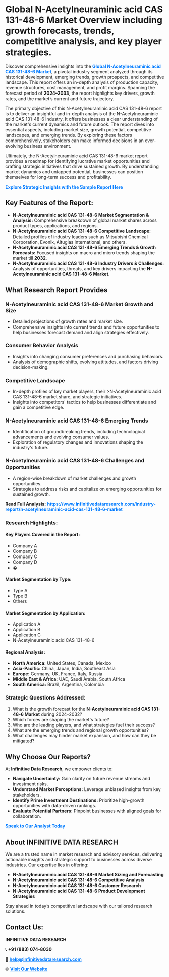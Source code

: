 <h1>Global N-Acetylneuraminic acid CAS 131-48-6 Market Overview including growth forecasts, trends, competitive analysis, and key player strategies.</h1>
<p>
Discover comprehensive insights into the 
<a href="https://www.infinitivedataresearch.com/industry-report/n-acetylneuraminic-acid-cas-131-48-6-market" rel="dofollow" style="color: #007BFF; text-decoration: none;"><strong>Global N-Acetylneuraminic acid CAS 131-48-6 Market</strong></a>, a pivotal industry segment analyzed through its historical development, emerging trends, growth prospects, and competitive landscape. This report offers an in-depth analysis of production capacity, revenue structures, cost management, and profit margins. Spanning the forecast period of <strong>2024–2033</strong>, the report highlights key drivers, growth rates, and the market’s current and future trajectory.
</p>
<p>
The primary objective of this N-Acetylneuraminic acid CAS 131-48-6 report is to deliver an insightful and in-depth analysis of the N-Acetylneuraminic acid CAS 131-48-6 industry. It offers businesses a clear understanding of the market's current dynamics and future outlook. The report dives into essential aspects, including market size, growth potential, competitive landscapes, and emerging trends. By exploring these factors comprehensively, stakeholders can make informed decisions in an ever-evolving business environment.
</p>
<p>
Ultimately, the N-Acetylneuraminic acid CAS 131-48-6 market report provides a roadmap for identifying lucrative market opportunities and crafting strategic initiatives that drive sustained growth. By understanding market dynamics and untapped potential, businesses can position themselves for long-term success and profitability.
</p>
<p>
<a href="https://www.infinitivedataresearch.com/request-sample/reportId=111215" style="color: #007BFF; text-decoration: none;"><strong>Explore Strategic Insights with the Sample Report Here</strong></a>
</p>

<h2>Key Features of the Report:</h2>
<ul>
<li><strong>N-Acetylneuraminic acid CAS 131-48-6 Market Segmentation & Analysis:</strong> Comprehensive breakdown of global market shares across product types, applications, and regions.</li>
<li><strong>N-Acetylneuraminic acid CAS 131-48-6 Competitive Landscape:</strong> Detailed profiles of industry leaders such as Mitsubishi Chemical Corporation, Evonik, Altuglas International, and others.</li>
<li><strong>N-Acetylneuraminic acid CAS 131-48-6 Emerging Trends & Growth Forecasts:</strong> Focused insights on macro and micro trends shaping the market till <strong>2032</strong>.</li>
<li><strong>N-Acetylneuraminic acid CAS 131-48-6 Industry Drivers & Challenges:</strong> Analysis of opportunities, threats, and key drivers impacting the <strong>N-Acetylneuraminic acid CAS 131-48-6 Market</strong>.</li>
</ul>

<h2>What Research Report Provides</h2>
<h3>N-Acetylneuraminic acid CAS 131-48-6 Market Growth and Size</h3>
<ul>
<li>Detailed projections of growth rates and market size.</li>
<li>Comprehensive insights into current trends and future opportunities to help businesses forecast demand and align strategies effectively.</li>
</ul>

<h3>Consumer Behavior Analysis</h3>
<ul>
<li>Insights into changing consumer preferences and purchasing behaviors.</li>
<li>Analysis of demographic shifts, evolving attitudes, and factors driving decision-making.</li>
</ul>

<h3>Competitive Landscape</h3>
<ul>
<li>In-depth profiles of key market players, their >N-Acetylneuraminic acid CAS 131-48-6 market share, and strategic initiatives.</li>
<li>Insights into competitors' tactics to help businesses differentiate and gain a competitive edge.</li>
</ul>

<h3>N-Acetylneuraminic acid CAS 131-48-6 Emerging Trends</h3>
<ul>
<li>Identification of groundbreaking trends, including technological advancements and evolving consumer values.</li>
<li>Exploration of regulatory changes and innovations shaping the industry's future.</li>
</ul>

<h3>N-Acetylneuraminic acid CAS 131-48-6 Challenges and Opportunities</h3>
<ul>
<li>A region-wise breakdown of market challenges and growth opportunities.</li>
<li>Strategies to address risks and capitalize on emerging opportunities for sustained growth.</li>
</ul>
<p><strong>Read Full Analysis:</strong> <a href="https://www.infinitivedataresearch.com/industry-report/n-acetylneuraminic-acid-cas-131-48-6-market" rel="dofollow" style="color: #007BFF; text-decoration: none;"><strong>https://www.infinitivedataresearch.com/industry-report/n-acetylneuraminic-acid-cas-131-48-6-market</strong></a></p>
<h3>Research Highlights:</h3>
<h4>Key Players Covered in the Report:</h4>
<ul><li>Company A</li><li>Company B</li><li>Company C</li><li>Company D</li><li>�</li></ul>
<h4>Market Segmentation by Type:</h4>
<ul><li>Type A</li><li>Type B</li><li>Others</li></ul>
<h4>Market Segmentation by Application:</h4>
<ul><li>Application A</li><li>Application B</li><li>Application C</li><li>N-Acetylneuraminic acid CAS 131-48-6</li></ul>

<h4>Regional Analysis:</h4>
<ul>
<li><strong>North America:</strong> United States, Canada, Mexico</li>
<li><strong>Asia-Pacific:</strong> China, Japan, India, Southeast Asia</li>
<li><strong>Europe:</strong> Germany, UK, France, Italy, Russia</li>
<li><strong>Middle East & Africa:</strong> UAE, Saudi Arabia, South Africa</li>
<li><strong>South America:</strong> Brazil, Argentina, Colombia</li>
</ul>

<h3>Strategic Questions Addressed:</h3>
<ol>
<li>What is the growth forecast for the <strong>N-Acetylneuraminic acid CAS 131-48-6 Market</strong> during 2024–2032?</li>
<li>Which forces are shaping the market's future?</li>
<li>Who are the leading players, and what strategies fuel their success?</li>
<li>What are the emerging trends and regional growth opportunities?</li>
<li>What challenges may hinder market expansion, and how can they be mitigated?</li>
</ol>

<h2>Why Choose Our Reports?</h2>
<p>At <strong>Infinitive Data Research</strong>, we empower clients to:</p>
<ul>
<li><strong>Navigate Uncertainty:</strong> Gain clarity on future revenue streams and investment risks.</li>
<li><strong>Understand Market Perceptions:</strong> Leverage unbiased insights from key stakeholders.</li>
<li><strong>Identify Prime Investment Destinations:</strong> Prioritize high-growth opportunities with data-driven rankings.</li>
<li><strong>Evaluate Potential Partners:</strong> Pinpoint businesses with aligned goals for collaboration.</li>
</ul>
<p><a href="https://www.infinitivedataresearch.com/industry-report/n-acetylneuraminic-acid-cas-131-48-6-market" rel="dofollow" style="color: #007BFF; text-decoration: none;"><strong>Speak to Our Analyst Today</strong></a></p>

<h2>About INFINITIVE DATA RESEARCH</h2>
<p>We are a trusted name in market research and advisory services, delivering actionable insights and strategic support to businesses across diverse industries. Our expertise lies in offering:</p>
<ul>
<li><strong>N-Acetylneuraminic acid CAS 131-48-6 Market Sizing and Forecasting</strong></li>
<li><strong>N-Acetylneuraminic acid CAS 131-48-6 Competitive Analysis</strong></li>
<li><strong>N-Acetylneuraminic acid CAS 131-48-6 Customer Research</strong></li>
<li><strong>N-Acetylneuraminic acid CAS 131-48-6 Product Development Strategies</strong></li>
</ul>
<p>Stay ahead in today’s competitive landscape with our tailored research solutions.</p>

<h2>Contact Us:</h2>
<p><strong>INFINITIVE DATA RESEARCH</strong></p>
<p>📞 <strong>+91 (883) 074-8030</strong></p>
<p>📧 <strong><a href="mailto:help@infinitivedataresearch.com" style="color: #007BFF;">help@infinitivedataresearch.com</a></strong></p>
<p>🌐 <strong><a href="https://www.infinitivedataresearch.com" rel="dofollow" style="color: #007BFF;">Visit Our Website</a></strong></p>